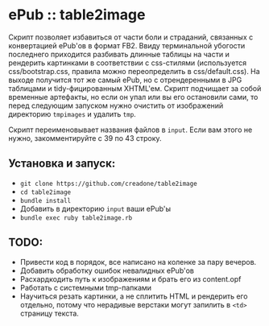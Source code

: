 ePub :: table2image
==============

Скрипт позволяет избавиться от части боли и страданий, связанных с конвертацией ePub'ов в формат FB2. Ввиду терминальной убогости последнего приходится разбивать длинные таблицы на части и рендерить картинками в соответствии с css-стилями (используется css/bootstrap.css, правила можно переопределить в css/default.css). На выходе получится тот же самый ePub, но с отрендеренными в JPG таблицами и tidy-фицированным XHTML'ем. Скрипт подчищает за собой временные артефакты, но если он упал или вы его остановили сами, то перед следующим запуском нужно очистить от изображений директорию `tmpimages` и удалить `tmp`.

Скрипт переименовывает названия файлов в `input`. Если вам этого не нужно, закомментируйте с 39 по 43 строку.


Установка и запуск:
--------------

- `git clone https://github.com/creadone/table2image`
- `cd table2image`
- `bundle install`
- Добавить в директорию `input` ваши ePub'ы
- `bundle exec ruby table2image.rb`


TODO:
--------------

- Привести код в порядок, все написано на коленке за пару вечеров.
- Добавить обработку ошибок невалидных ePub'ов
- Расхардкодить путь к изображениям и брать его из content.opf
- Работать с системными tmp-папками
- Научиться резать картинки, а не сплитить HTML и рендерить его отдельно, потому что нерадивые верстаки могут запилить в `<td>` страницу текста.